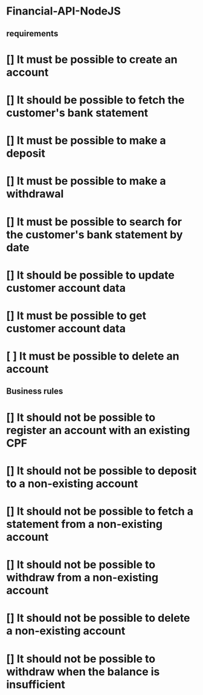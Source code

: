 # Financial-API-NodeJS

## requirements

# [] It must be possible to create an account
# [] It should be possible to fetch the customer's bank statement
# [] It must be possible to make a deposit
# [] It must be possible to make a withdrawal
# [] It must be possible to search for the customer's bank statement by date
# [] It should be possible to update customer account data
# [] It must be possible to get customer account data
# [ ] It must be possible to delete an account

## Business rules

# [] It should not be possible to register an account with an existing CPF
# [] It should not be possible to deposit to a non-existing account
# [] It should not be possible to fetch a statement from a non-existing account
# [] It should not be possible to withdraw from a non-existing account
# [] It should not be possible to delete a non-existing account
# [] It should not be possible to withdraw when the balance is insufficient
